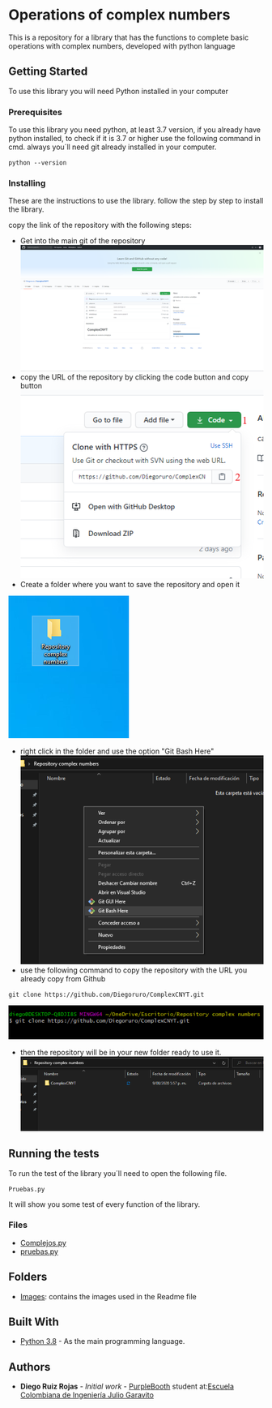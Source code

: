 # Operations of complex numbers

This is a repository for a library that has the functions to complete basic operations with complex numbers, developed with python language

## Getting Started

To use this library you will need Python installed in your computer

### Prerequisites

To use this library you need python, at least 3.7 version, if you already have python installed, to check if it is 3.7 or higher use the following command in cmd.
always you´ll need git already installed in your computer.

```
python --version
```

### Installing

These are the instructions to use the library.
follow the step by step to install the library.

copy the link of the repository with the following steps:

 - Get into the main git of the repository
![](Images/Example_1.PNG)
 - copy the URL of the repository by clicking the code button and copy button
![](Images/Example_2.png)
 - Create a folder where you want to save the repository and open it

![](Images/folder.PNG)
 - right click in the folder and use the option "Git Bash Here"
![](Images/Git_bash.PNG)
 - use the following command to copy the repository with the URL you already copy from Github

```
git clone https://github.com/Diegoruro/ComplexCNYT.git
```
![](Images/git_clone.PNG)
 - then the repository will be in your new folder ready to use it.
![](Images/cloned.PNG)

## Running the tests

To run the test of the library you´ll need to open the following file.
```
Pruebas.py
```
It will show you some test of every function of the library.

### Files
- [Complejos.py](https://github.com/Diegoruro/ComplexCNYT/blob/master/Pruebas.py)
- [pruebas.py](https://github.com/Diegoruro/ComplexCNYT/blob/master/Pruebas.py)

## Folders
- [Images](https://github.com/Diegoruro/ComplexCNYT/tree/master/Images): contains the images used in the Readme file

## Built With

* [Python 3.8](https://www.python.org/) - As the main programming language.


## Authors

* **Diego Ruiz Rojas** - *Initial work* - [PurpleBooth](https://github.com/PurpleBooth)
student at:[Escuela Colombiana de Ingeniería Julio Garavito](https://www.escuelaing.edu.co/es/)
